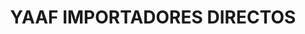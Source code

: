 ---
title: "YAAF IMPORTADORES DIRECTOS"
url: /san-salvador/yaaf-importadores-directos/
shop: general
---